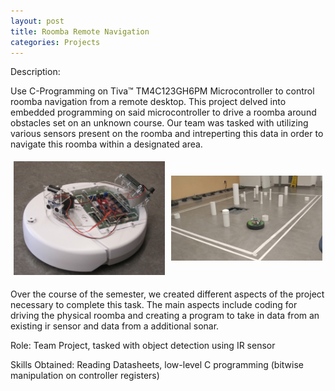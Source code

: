 ```yaml
---
layout: post
title: Roomba Remote Navigation
categories: Projects
---
```


Description:

Use C-Programming on Tiva™ TM4C123GH6PM Microcontroller to control roomba navigation from a remote desktop. This project delved into embedded programming on said microcontroller to drive a roomba around obstacles set on an unknown course. Our team was tasked with utilizing various sensors present on the roomba and intreperting this data in order to navigate this roomba within a designated area. 

<div style="display:flex;align-items:center;">
  <div style="flex:50%;padding:5px;">
    <img src="/images/cpre288_roomba.jpg" style="width:100%;">
  </div>
  <div style="flex:50%;padding:5px;">
    <img src="/images/cpre288_action.jpg" style="width:100%;">
  </div>
</div>

Over the course of the semester, we created different aspects of the project necessary to complete this task. The main aspects include coding for driving the physical roomba and creating a program to take in data from an existing ir sensor and data from a additional sonar.


Role:
	Team Project, tasked with object detection using IR sensor

Skills Obtained:
	Reading Datasheets, low-level C programming (bitwise manipulation on controller registers)
